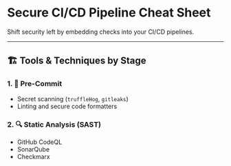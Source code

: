 # Secure CI/CD Pipeline Cheat Sheet

Shift security left by embedding checks into your CI/CD pipelines.

---

## 🏗 Tools & Techniques by Stage

### 1. 📝 Pre-Commit
- Secret scanning (`truffleHog`, `gitleaks`)
- Linting and secure code formatters

### 2. 🔍 Static Analysis (SAST)
- GitHub CodeQL
- SonarQube
- Checkmarx
